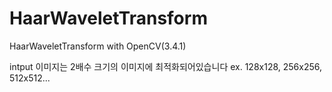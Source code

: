 # HaarWaveletTransform
HaarWaveletTransform with OpenCV(3.4.1)

intput 이미지는 2배수 크기의 이미지에 최적화되어있습니다 ex. 128x128, 256x256, 512x512...
